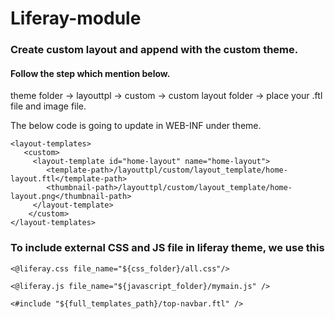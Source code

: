 # Liferay-module

### Create custom layout and append with the custom theme.

#### Follow the step which mention below.

theme folder -> layouttpl -> custom -> custom layout folder -> place your .ftl file and image file.

The below code is going to update in WEB-INF under theme.

```
<layout-templates>
   <custom>
     <layout-template id="home-layout" name="home-layout">
        <template-path>/layouttpl/custom/layout_template/home-layout.ftl</template-path>
        <thumbnail-path>/layouttpl/custom/layout_template/home-layout.png</thumbnail-path>
     </layout-template>
    </custom>
</layout-templates>
```

### To include external CSS and JS file in liferay theme, we use this

```
<@liferay.css file_name="${css_folder}/all.css"/>
	
<@liferay.js file_name="${javascript_folder}/mymain.js" />
	
<#include "${full_templates_path}/top-navbar.ftl" />
```
